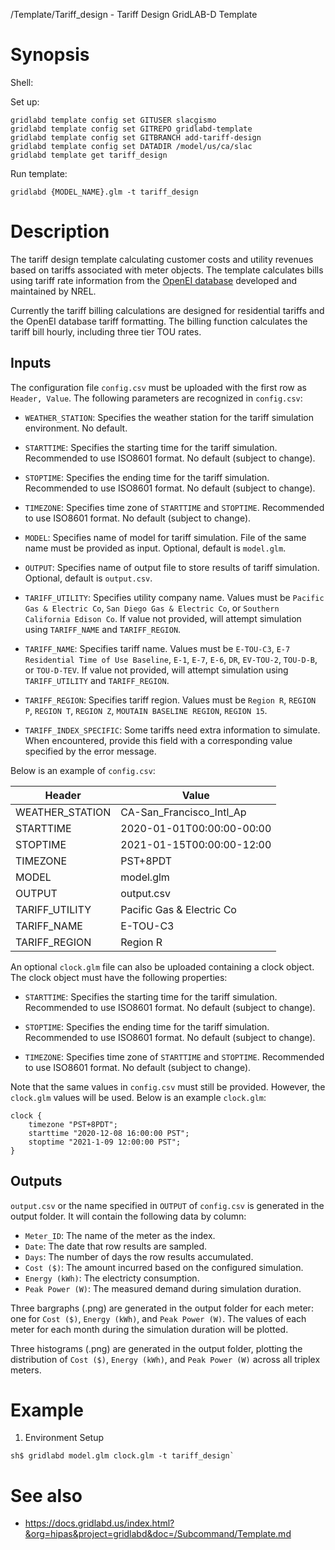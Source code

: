 /Template/Tariff_design -  Tariff Design GridLAB-D Template

# Synopsis

Shell:

Set up: 
~~~
gridlabd template config set GITUSER slacgismo
gridlabd template config set GITREPO gridlabd-template
gridlabd template config set GITBRANCH add-tariff-design
gridlabd template config set DATADIR /model/us/ca/slac
gridlabd template get tariff_design
~~~

Run template:
~~~
gridlabd {MODEL_NAME}.glm -t tariff_design
~~~


# Description

The tariff design template calculating customer costs and utility revenues based on tariffs associated with meter objects. The template calculates bills using tariff rate information from the [OpenEI database](https://openei.org/wiki/Utility_Rate_Database) developed and maintained by NREL. 

Currently the tariff billing calculations are designed for residential tariffs and the OpenEI database tariff formatting. The billing function calculates the tariff bill hourly, including three tier TOU rates.

## Inputs

The configuration file `config.csv` must be uploaded with the first row as `Header, Value`. The following parameters are recognized in `config.csv`:

* `WEATHER_STATION`: Specifies the weather station for the tariff simulation environment. No default.

* `STARTTIME`: Specifies the starting time for the tariff simulation. Recommended to use ISO8601 format. No default (subject to change). 

* `STOPTIME`: Specifies the ending time for the tariff simulation. Recommended to use ISO8601 format. No default (subject to change). 

* `TIMEZONE`: Specifies time zone of `STARTTIME` and `STOPTIME`. Recommended to use ISO8601 format. No default (subject to change). 

* `MODEL`: Specifies name of model for tariff simulation. File of the same name must be provided as input. Optional, default is `model.glm`. 

* `OUTPUT`: Specifies name of output file to store results of tariff simulation. Optional, default is `output.csv`. 

* `TARIFF_UTILITY`: Specifies utility company name. Values must be `Pacific Gas & Electric Co`, `San Diego Gas & Electric Co`, or `Southern California Edison Co`. If value not provided, will attempt simulation using `TARIFF_NAME` and `TARIFF_REGION`. 

* `TARIFF_NAME`: Specifies tariff name. Values must be `E-TOU-C3`, `E-7 Residential Time of Use Baseline`, `E-1`, `E-7`, `E-6`, `DR`, `EV-TOU-2`, `TOU-D-B`, or `TOU-D-TEV`. If value not provided, will attempt simulation using `TARIFF_UTILITY` and `TARIFF_REGION`.

* `TARIFF_REGION`: Specifies tariff region. Values must be `Region R`, `REGION P`, `REGION T`, `REGION Z`, `MOUTAIN BASELINE REGION`, `REGION 15`. 

* `TARIFF_INDEX_SPECIFIC`: Some tariffs need extra information to simulate. When encountered, provide this field with a corresponding value specified by the error message.

Below is an example of `config.csv`:

| Header                  | Value
| ----------------------- | -----------------
| WEATHER_STATION         | CA-San_Francisco_Intl_Ap
| STARTTIME               | 2020-01-01T00:00:00-00:00
| STOPTIME                | 2021-01-15T00:00:00-12:00
| TIMEZONE                | PST+8PDT
| MODEL                   | model.glm
| OUTPUT                  | output.csv
| TARIFF_UTILITY          | Pacific Gas & Electric Co
| TARIFF_NAME             | E-TOU-C3
| TARIFF_REGION           | Region R

An optional `clock.glm` file can also be uploaded containing a clock object. The clock object must have the following properties:

* `STARTTIME`: Specifies the starting time for the tariff simulation. Recommended to use ISO8601 format. No default (subject to change). 

* `STOPTIME`: Specifies the ending time for the tariff simulation. Recommended to use ISO8601 format. No default (subject to change). 

* `TIMEZONE`: Specifies time zone of `STARTTIME` and `STOPTIME`. Recommended to use ISO8601 format. No default (subject to change). 

Note that the same values in `config.csv` must still be provided. However, the `clock.glm` values will be used. Below is an example `clock.glm`:

~~~
clock {
    timezone "PST+8PDT";
    starttime "2020-12-08 16:00:00 PST";
    stoptime "2021-1-09 12:00:00 PST";
}
~~~

## Outputs

`output.csv` or the name specified in `OUTPUT` of `config.csv` is generated in the output folder.  It will contain the following data by column:
* `Meter_ID`: The name of the meter as the index.
* `Date`: The date that row results are sampled. 
* `Days`: The number of days the row results accumulated. 
* `Cost ($)`: The amount incurred based on the configured simulation.
* `Energy (kWh)`: The electricty consumption. 
* `Peak Power (W)`: The measured demand during simulation duration. 

Three bargraphs (.png) are generated in the output folder for each meter: one for `Cost ($)`, `Energy (kWh)`, and `Peak Power (W)`. The values of each meter for each month during the simulation duration will be plotted. 

Three histograms (.png) are generated in the output folder, plotting the distribution of `Cost ($)`, `Energy (kWh)`, and `Peak Power (W)` across all triplex meters. 

# Example

1) Environment Setup 

~~~
sh$ gridlabd model.glm clock.glm -t tariff_design` 
~~~

# See also

* https://docs.gridlabd.us/index.html?&org=hipas&project=gridlabd&doc=/Subcommand/Template.md
